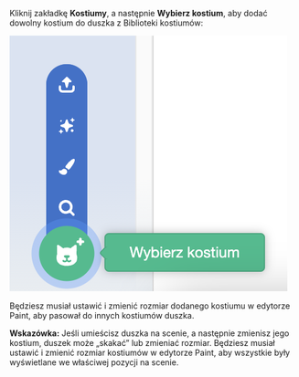 Kliknij zakładkę **Kostiumy**, a następnie **Wybierz kostium**, aby dodać dowolny kostium do duszka z Biblioteki kostiumów:

![Podświetlona ikona „Wybierz kostium”.](images/choose-a-costume.png)

Będziesz musiał ustawić i zmienić rozmiar dodanego kostiumu w edytorze Paint, aby pasował do innych kostiumów duszka.

**Wskazówka:** Jeśli umieścisz duszka na scenie, a następnie zmienisz jego kostium, duszek może „skakać” lub zmieniać rozmiar. Będziesz musiał ustawić i zmienić rozmiar kostiumów w edytorze Paint, aby wszystkie były wyświetlane we właściwej pozycji na scenie.

